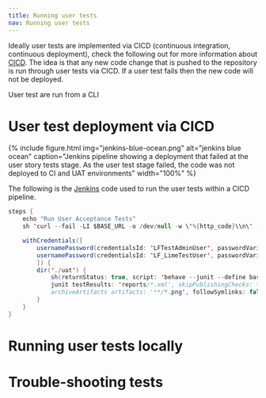 ```yaml
---
title: Running user tests
nav: Running user tests
---
```


Ideally user tests are implemented via CICD (continuous integration, continuous deployment), check the following out for more information about [CICD](https://www.redhat.com/en/topics/devops/what-is-ci-cd). The idea is that any new code change that is pushed to the repository is run through user tests via CICD. If a user test fails then the new code will not be deployed.

User test are run from a CLI


# User test deployment via CICD

{% include figure.html img="jenkins-blue-ocean.png" alt="jenkins blue ocean" caption="Jenkins pipeline showing a deployment that failed at the user story tests stage. As the user test stage failed, the code was not deployed to CI and UAT environments" width="100%" %}

The following is the [Jenkins](https://www.jenkins.io/) code used to run the user tests within a CICD pipeline.
```java
steps {
    echo "Run User Acceptance Tests"
    sh 'curl --fail -LI $BASE_URL -o /dev/null -w \'%{http_code}\\n\' -s > /dev/null'

    withCredentials([
        usernamePassword(credentialsId: 'LFTestAdminUser', passwordVariable: 'LFAdminTestPassword', usernameVariable: 'LFAdminTestUsername'),
        usernamePassword(credentialsId: 'LF_LimeTestUser', passwordVariable: 'LF_LimeTestPassword', usernameVariable: 'LF_LimeTestUsername')
        ]) {
        dir('./uat') {
            sh(returnStatus: true, script: 'behave --junit --define baseurl="$BASE_URL" --define username="$LFAdminTestUsername" --define password="$LFAdminTestPassword" --define limeurl="$LIMESURVEY_URL" --define lime_user="$LF_LimeTestPassword" --define lime_password="$LF_LimeTestUsername" --junit --capture --capture-stderr')
            junit testResults: 'reports/*.xml', skipPublishingChecks: true, skipMarkingBuildUnstable: true
            archiveArtifacts artifacts: '**/*.png', followSymlinks: false, allowEmptyArchive: true
        }
    }
}
````


# Running user tests locally




# Trouble-shooting tests
